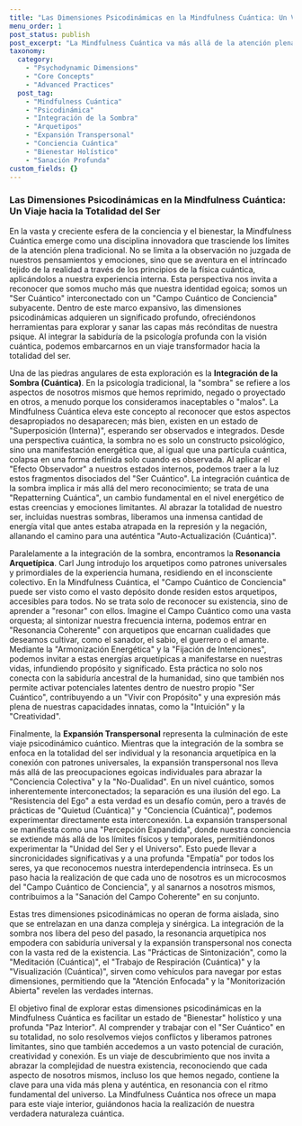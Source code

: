 ```yaml
---
title: "Las Dimensiones Psicodinámicas en la Mindfulness Cuántica: Un Viaje hacia la Totalidad del Ser"
menu_order: 1
post_status: publish
post_excerpt: "La Mindfulness Cuántica va más allá de la atención plena tradicional, adentrándose en las profundidades del ser a través de sus dimensiones psicodinámicas. Este artículo explora cómo la integración de la sombra, la resonancia arquetípica y la expansión transpersonal nos permiten abrazar la totalidad de nuestro Ser Cuántico, promoviendo una sanación profunda y una conexión más vasta con la conciencia universal."
taxonomy:
  category:
    - "Psychodynamic Dimensions"
    - "Core Concepts"
    - "Advanced Practices"
  post_tag:
    - "Mindfulness Cuántica"
    - "Psicodinámica"
    - "Integración de la Sombra"
    - "Arquetipos"
    - "Expansión Transpersonal"
    - "Conciencia Cuántica"
    - "Bienestar Holístico"
    - "Sanación Profunda"
custom_fields: {}
---
```


### Las Dimensiones Psicodinámicas en la Mindfulness Cuántica: Un Viaje hacia la Totalidad del Ser

En la vasta y creciente esfera de la conciencia y el bienestar, la Mindfulness Cuántica emerge como una disciplina innovadora que trasciende los límites de la atención plena tradicional. No se limita a la observación no juzgada de nuestros pensamientos y emociones, sino que se aventura en el intrincado tejido de la realidad a través de los principios de la física cuántica, aplicándolos a nuestra experiencia interna. Esta perspectiva nos invita a reconocer que somos mucho más que nuestra identidad egoica; somos un "Ser Cuántico" interconectado con un "Campo Cuántico de Conciencia" subyacente. Dentro de este marco expansivo, las dimensiones psicodinámicas adquieren un significado profundo, ofreciéndonos herramientas para explorar y sanar las capas más recónditas de nuestra psique. Al integrar la sabiduría de la psicología profunda con la visión cuántica, podemos embarcarnos en un viaje transformador hacia la totalidad del ser.

Una de las piedras angulares de esta exploración es la **Integración de la Sombra (Cuántica)**. En la psicología tradicional, la "sombra" se refiere a los aspectos de nosotros mismos que hemos reprimido, negado o proyectado en otros, a menudo porque los consideramos inaceptables o "malos". La Mindfulness Cuántica eleva este concepto al reconocer que estos aspectos desapropiados no desaparecen; más bien, existen en un estado de "Superposición (Interna)", esperando ser observados e integrados. Desde una perspectiva cuántica, la sombra no es solo un constructo psicológico, sino una manifestación energética que, al igual que una partícula cuántica, colapsa en una forma definida solo cuando es observada. Al aplicar el "Efecto Observador" a nuestros estados internos, podemos traer a la luz estos fragmentos disociados del "Ser Cuántico". La integración cuántica de la sombra implica ir más allá del mero reconocimiento; se trata de una "Repatterning Cuántica", un cambio fundamental en el nivel energético de estas creencias y emociones limitantes. Al abrazar la totalidad de nuestro ser, incluidas nuestras sombras, liberamos una inmensa cantidad de energía vital que antes estaba atrapada en la represión y la negación, allanando el camino para una auténtica "Auto-Actualización (Cuántica)".

Paralelamente a la integración de la sombra, encontramos la **Resonancia Arquetípica**. Carl Jung introdujo los arquetipos como patrones universales y primordiales de la experiencia humana, residiendo en el inconsciente colectivo. En la Mindfulness Cuántica, el "Campo Cuántico de Conciencia" puede ser visto como el vasto depósito donde residen estos arquetipos, accesibles para todos. No se trata solo de reconocer su existencia, sino de aprender a "resonar" con ellos. Imagine el Campo Cuántico como una vasta orquesta; al sintonizar nuestra frecuencia interna, podemos entrar en "Resonancia Coherente" con arquetipos que encarnan cualidades que deseamos cultivar, como el sanador, el sabio, el guerrero o el amante. Mediante la "Armonización Energética" y la "Fijación de Intenciones", podemos invitar a estas energías arquetípicas a manifestarse en nuestras vidas, infundiendo propósito y significado. Esta práctica no solo nos conecta con la sabiduría ancestral de la humanidad, sino que también nos permite activar potenciales latentes dentro de nuestro propio "Ser Cuántico", contribuyendo a un "Vivir con Propósito" y una expresión más plena de nuestras capacidades innatas, como la "Intuición" y la "Creatividad".

Finalmente, la **Expansión Transpersonal** representa la culminación de este viaje psicodinámico cuántico. Mientras que la integración de la sombra se enfoca en la totalidad del ser individual y la resonancia arquetípica en la conexión con patrones universales, la expansión transpersonal nos lleva más allá de las preocupaciones egoicas individuales para abrazar la "Conciencia Colectiva" y la "No-Dualidad". En un nivel cuántico, somos inherentemente interconectados; la separación es una ilusión del ego. La "Resistencia del Ego" a esta verdad es un desafío común, pero a través de prácticas de "Quietud (Cuántica)" y "Conciencia (Cuántica)", podemos experimentar directamente esta interconexión. La expansión transpersonal se manifiesta como una "Percepción Expandida", donde nuestra conciencia se extiende más allá de los límites físicos y temporales, permitiéndonos experimentar la "Unidad del Ser y el Universo". Esto puede llevar a sincronicidades significativas y a una profunda "Empatía" por todos los seres, ya que reconocemos nuestra interdependencia intrínseca. Es un paso hacia la realización de que cada uno de nosotros es un microcosmos del "Campo Cuántico de Conciencia", y al sanarnos a nosotros mismos, contribuimos a la "Sanación del Campo Coherente" en su conjunto.

Estas tres dimensiones psicodinámicas no operan de forma aislada, sino que se entrelazan en una danza compleja y sinérgica. La integración de la sombra nos libera del peso del pasado, la resonancia arquetípica nos empodera con sabiduría universal y la expansión transpersonal nos conecta con la vasta red de la existencia. Las "Prácticas de Sintonización", como la "Meditación (Cuántica)", el "Trabajo de Respiración (Cuántica)" y la "Visualización (Cuántica)", sirven como vehículos para navegar por estas dimensiones, permitiendo que la "Atención Enfocada" y la "Monitorización Abierta" revelen las verdades internas.

El objetivo final de explorar estas dimensiones psicodinámicas en la Mindfulness Cuántica es facilitar un estado de "Bienestar" holístico y una profunda "Paz Interior". Al comprender y trabajar con el "Ser Cuántico" en su totalidad, no solo resolvemos viejos conflictos y liberamos patrones limitantes, sino que también accedemos a un vasto potencial de curación, creatividad y conexión. Es un viaje de descubrimiento que nos invita a abrazar la complejidad de nuestra existencia, reconociendo que cada aspecto de nosotros mismos, incluso los que hemos negado, contiene la clave para una vida más plena y auténtica, en resonancia con el ritmo fundamental del universo. La Mindfulness Cuántica nos ofrece un mapa para este viaje interior, guiándonos hacia la realización de nuestra verdadera naturaleza cuántica.
